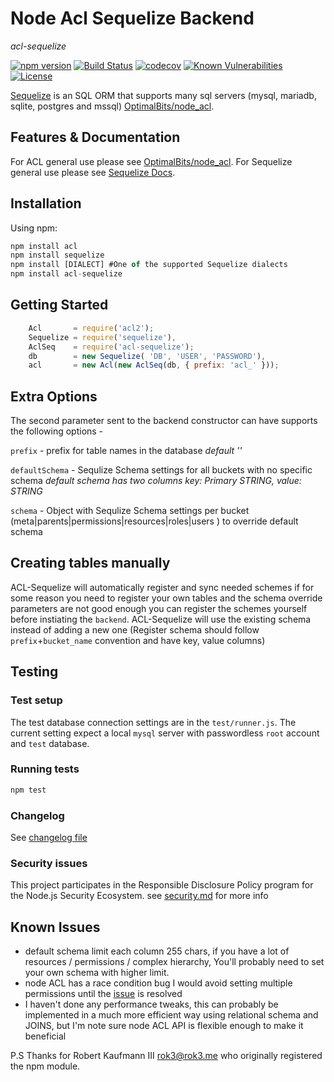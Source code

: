 # Node Acl Sequelize Backend
_acl-sequelize_

[![npm version](https://img.shields.io/npm/v/acl-sequelize.svg)](https://www.npmjs.com/package/acl-sequelize)
[![Build Status](https://travis-ci.org/yonjah/node_acl_sequelize.svg?branch=master)](https://travis-ci.org/yonjah/node_acl_sequelize)
[![codecov](https://codecov.io/gh/yonjah/node_acl_sequelize/branch/master/graph/badge.svg)](https://codecov.io/gh/yonjah/node_acl_sequelize)
[![Known Vulnerabilities](https://snyk.io/test/npm/acl-sequelize/badge.svg)](https://snyk.io/test/npm/acl-sequelize)
[![License](https://img.shields.io/npm/l/acl-sequelize.svg?maxAge=2592000?style=plastic)](https://github.com/yonjah/node_acl_sequelize/blob/master/LICENSE)

[Sequelize](https://github.com/sequelize/sequelize) is an SQL ORM that supports many sql servers (mysql, mariadb, sqlite, postgres and mssql) [OptimalBits/node_acl](https://github.com/OptimalBits/node_acl).

## Features & Documentation
For ACL general use please see [OptimalBits/node_acl](https://github.com/OptimalBits/node_acl).
For Sequelize general use please see [Sequelize Docs](http://docs.sequelizejs.com/en/latest/).

## Installation

Using npm:

```javascript
npm install acl
npm install sequelize
npm install [DIALECT] #One of the supported Sequelize dialects
npm install acl-sequelize
```

## Getting Started
```javascript
    Acl       = require('acl2');
    Sequelize = require('sequelize'),
    AclSeq    = require('acl-sequelize');
    db        = new Sequelize( 'DB', 'USER', 'PASSWORD'),    
    acl       = new Acl(new AclSeq(db, { prefix: 'acl_' }));
```

## Extra Options 
The second parameter sent to the backend constructor can have supports the following options -

`prefix` - prefix for table names in the database _default ''_

`defaultSchema` - Sequlize Schema settings for all buckets with no specific schema _default schema has two columns key: Primary STRING, value: STRING_

`schema` - Object with Sequlize Schema settings per bucket (meta|parents|permissions|resources|roles|users ) to override default schema

## Creating tables manually
ACL-Sequelize will automatically register and sync needed schemes
if for some reason you need to register your own tables and the schema override parameters are not good enough you can register the schemes yourself before instiating the `backend`. ACL-Sequelize will use the existing schema instead of adding a new one (Register schema should follow `prefix`+`bucket_name` convention and have key, value columns)

## Testing
### Test setup
The test database connection settings are in the `test/runner.js`.
The current setting expect a local `mysql` server with passwordless `root` account and `test` database.

### Running tests
```javascript
npm test
```

### Changelog
See [changelog file](CHANGELOG.md)

### Security issues
This project participates in the Responsible Disclosure Policy program for the Node.js Security Ecosystem. see [security.md](security.md) for more info

## Known Issues
- default schema limit each column 255 chars, if you have a lot of resources / permissions / complex hierarchy, You'll probably need to set your own schema with higher limit.
- node ACL has a race condition bug I would avoid setting multiple permissions until the [issue](https://github.com/OptimalBits/node_acl/pull/112) is resolved
- I haven't done any performance tweaks, this can probably be implemented in a much more efficient way using relational schema and JOINS, but I'm note sure node ACL API is flexible enough to make it beneficial 

P.S Thanks for Robert Kaufmann III <rok3@rok3.me> who originally registered the npm module.
